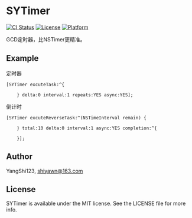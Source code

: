 # SYTimer

[![CI Status](https://img.shields.io/travis/YangShi123/SYTimer.svg?style=flat)](https://travis-ci.org/YangShi123/SYTimer)
[![License](https://img.shields.io/cocoapods/l/SYTimer.svg?style=flat)](https://cocoapods.org/pods/SYTimer)
[![Platform](https://img.shields.io/cocoapods/p/SYTimer.svg?style=flat)](https://cocoapods.org/pods/SYTimer)

GCD定时器，比NSTimer更精准。

## Example

定时器

```
[SYTimer excuteTask:^{
       
    } delta:0 interval:1 repeats:YES async:YES];
```

倒计时

```
[SYTimer excuteReverseTask:^(NSTimeInterval remain) {
       
    } total:10 delta:0 interval:1 async:YES completion:^{
       
    }];
```

## Author

YangShi123, shiyawn@163.com

## License

SYTimer is available under the MIT license. See the LICENSE file for more info.
